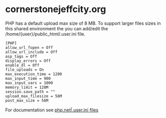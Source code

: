 # cornerstonejeffcity.org

PHP has a default upload max size of 8 MB. To support larger files sizes in this shared environment the you can add/edit the /home/{user}/public_html/.user.ini file.

```
[PHP]
allow_url_fopen = Off
allow_url_include = Off
asp_tags = Off
display_errors = Off
enable_dl = Off
file_uploads = On
max_execution_time = 1200
max_input_time = 900
max_input_vars = 1000
memory_limit = 128M
session.save_path = ""
upload_max_filesize = 56M
post_max_size = 56M
```

For documentation see [php.net|.user.ini files](http://php.net/manual/en/configuration.file.per-user.php)